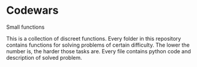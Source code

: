 # Codewars
Small functions

This is a collection of discreet functions. 
Every folder in this repository contains functions for solving problems of certain difficulty. 
The lower the number is, the harder those tasks are.
Every file contains python code and description of solved problem.
